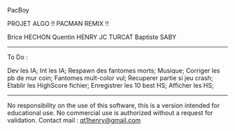 PacBoy

PROJET ALGO !! PACMAN REMIX !!

Brice HECHON
Quentin HENRY
JC TURCAT
Baptiste SABY

---

To Do :

Dev les IA;
Int les IA;
Respawn des fantomes morts;
Musique;
Corriger les pb de mur coin;
Fantomes mult-color vul;
Recuperer partie si jeu crash;
Etablir les HighScore fichier;
Enregistrer les 10 best HS;
Afficher les HS;

---

No responsibility on the use of this software, this is a version intended for educational use. No commercial use is authorized without a request for validation.
Contact mail : qt1henry@gmail.com
